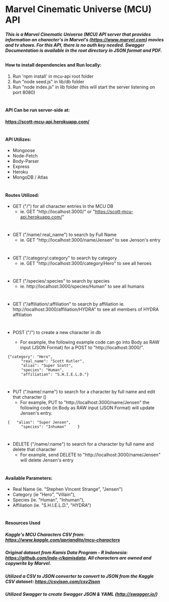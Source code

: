 # Marvel Cinematic Universe (MCU) API

##### This is a Marvel Cinematic Universe (MCU) API server that provides information on character's in Marvel's (https://www.marvel.com) movies and tv shows. For this API, there is no auth key needed. Swagger Documentation is available in the root directory in JSON format and PDF.

##

#### How to install dependencies and Run locally:

1. Run 'npm install' in mcu-api root folder
2. Run "node seed.js" in lib/db folder
3. Run "node index.js" in lib folder
   (this will start the server listening on port 8080)

#

#### API Can be run server-side at:

#### https://scott-mcu-api.herokuapp.com/

#

#### API Utilizes:

- Mongoose
- Node-Fetch
- Body-Parser
- Express
- Heroku
- MongoDB / Atlas

#

#### Routes Utilized:

- GET ("/") for all character entries in the MCU DB
  - ie. GET "http://localhost:3000/" or "https://scott-mcu-api.herokuapp.com/"
  #
- GET ("/name/:real_name") to search by Full Name
  - ie. GET "http://localhost:3000/name/Jensen" to see Jenson's entry
  #
- GET ("/category/:category" to search by category
  - ie. GET "http://localhost:3000/category/Hero" to see all heroes
  #
- GET ("/species/:species" to search by species
  - ie. http://localhost:3000/species/Human" to see all humans
  #
- GET ("/affiliation/:affiliation" to search by affiliation
  ie. http://localhost:3000/affiliation/HYDRA" to see all members of HYDRA affiliation

#

- POST ("/") to create a new character in db

  - For example, the following example code can go into Body as RAW input (JSON Format) for a POST to "http://localhost:3000/".

```   
 {"category": "Hero",
       "real_name": "Scott Kutler",
       "alias": "Super Scott",
       "species": "Human",
       "affiliation": "S.H.I.E.L.D."}
```

#

- PUT ("/name/:name") to search for a character by full name and edit that character ()
  - For example, PUT to "http://localhost:3000/name/Jensen" the following code (in Body as RAW input (JSON Format) will update Jensen's entry.

```
 {   "alias": "Super Jensen",
       "species": "Inhuman"     }
```

#

- DELETE ("/name/:name") to search for a character by full name and delete that character
  - For example, send DELETE to "http://localhost:3000/name/Jensen" will delete Jensen's entry

#

#### Available Parameters:

- Real Name (ie. "Stephen Vincent Strange", "Jensen")
- Category (ie "Hero", "Villain"),
- Species (ie. "Human", "Inhuman"),
- Affiliation (ie. "S.H.I.E.L.D.", "HYDRA")

#

#### Resources Used

##### Kaggle's MCU Characters CSV from: https://www.kaggle.com/apriandito/mcu-characters

##### Original dataset from Kamis Data Program - R Indonesia: https://github.com/indo-r/kamisdata. All characters are owned and copywrite by Marvel.

##### Utilized a CSV to JSON converter to convert to JSON from the Kaggle CSV dataset: https://csvjson.com/csv2json

##### Utilized Swagger to create Swagger JSON & YAML (http://swagger.io/)
